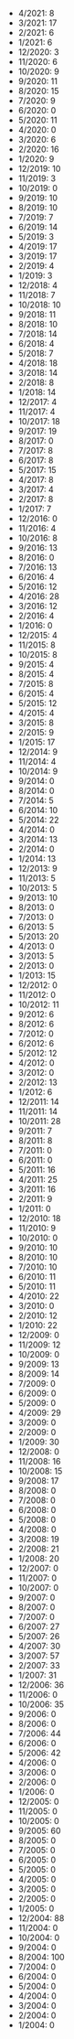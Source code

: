 *  4/2021: 8
*  3/2021: 17
*  2/2021: 6
*  1/2021: 6
*  12/2020: 3
*  11/2020: 6
*  10/2020: 9
*  9/2020: 11
*  8/2020: 15
*  7/2020: 9
*  6/2020: 0
*  5/2020: 11
*  4/2020: 0
*  3/2020: 6
*  2/2020: 16
*  1/2020: 9
*  12/2019: 10
*  11/2019: 3
*  10/2019: 0
*  9/2019: 10
*  8/2019: 10
*  7/2019: 7
*  6/2019: 14
*  5/2019: 3
*  4/2019: 17
*  3/2019: 17
*  2/2019: 4
*  1/2019: 3
*  12/2018: 4
*  11/2018: 7
*  10/2018: 10
*  9/2018: 11
*  8/2018: 10
*  7/2018: 14
*  6/2018: 4
*  5/2018: 7
*  4/2018: 18
*  3/2018: 14
*  2/2018: 8
*  1/2018: 14
*  12/2017: 4
*  11/2017: 4
*  10/2017: 18
*  9/2017: 19
*  8/2017: 0
*  7/2017: 8
*  6/2017: 8
*  5/2017: 15
*  4/2017: 8
*  3/2017: 4
*  2/2017: 8
*  1/2017: 7
*  12/2016: 0
*  11/2016: 4
*  10/2016: 8
*  9/2016: 13
*  8/2016: 0
*  7/2016: 13
*  6/2016: 4
*  5/2016: 12
*  4/2016: 28
*  3/2016: 12
*  2/2016: 4
*  1/2016: 0
*  12/2015: 4
*  11/2015: 8
*  10/2015: 8
*  9/2015: 4
*  8/2015: 4
*  7/2015: 8
*  6/2015: 4
*  5/2015: 12
*  4/2015: 4
*  3/2015: 8
*  2/2015: 9
*  1/2015: 17
*  12/2014: 9
*  11/2014: 4
*  10/2014: 9
*  9/2014: 0
*  8/2014: 0
*  7/2014: 5
*  6/2014: 10
*  5/2014: 22
*  4/2014: 0
*  3/2014: 13
*  2/2014: 0
*  1/2014: 13
*  12/2013: 9
*  11/2013: 5
*  10/2013: 5
*  9/2013: 10
*  8/2013: 0
*  7/2013: 0
*  6/2013: 5
*  5/2013: 20
*  4/2013: 0
*  3/2013: 5
*  2/2013: 0
*  1/2013: 15
*  12/2012: 0
*  11/2012: 0
*  10/2012: 11
*  9/2012: 6
*  8/2012: 6
*  7/2012: 0
*  6/2012: 6
*  5/2012: 12
*  4/2012: 0
*  3/2012: 0
*  2/2012: 13
*  1/2012: 6
*  12/2011: 14
*  11/2011: 14
*  10/2011: 28
*  9/2011: 7
*  8/2011: 8
*  7/2011: 0
*  6/2011: 0
*  5/2011: 16
*  4/2011: 25
*  3/2011: 16
*  2/2011: 9
*  1/2011: 0
*  12/2010: 18
*  11/2010: 9
*  10/2010: 0
*  9/2010: 10
*  8/2010: 10
*  7/2010: 10
*  6/2010: 11
*  5/2010: 11
*  4/2010: 22
*  3/2010: 0
*  2/2010: 12
*  1/2010: 22
*  12/2009: 0
*  11/2009: 12
*  10/2009: 0
*  9/2009: 13
*  8/2009: 14
*  7/2009: 0
*  6/2009: 0
*  5/2009: 0
*  4/2009: 29
*  3/2009: 0
*  2/2009: 0
*  1/2009: 30
*  12/2008: 0
*  11/2008: 16
*  10/2008: 15
*  9/2008: 17
*  8/2008: 0
*  7/2008: 0
*  6/2008: 0
*  5/2008: 0
*  4/2008: 0
*  3/2008: 19
*  2/2008: 21
*  1/2008: 20
*  12/2007: 0
*  11/2007: 0
*  10/2007: 0
*  9/2007: 0
*  8/2007: 0
*  7/2007: 0
*  6/2007: 27
*  5/2007: 26
*  4/2007: 30
*  3/2007: 57
*  2/2007: 33
*  1/2007: 31
*  12/2006: 36
*  11/2006: 0
*  10/2006: 35
*  9/2006: 0
*  8/2006: 0
*  7/2006: 44
*  6/2006: 0
*  5/2006: 42
*  4/2006: 0
*  3/2006: 0
*  2/2006: 0
*  1/2006: 0
*  12/2005: 0
*  11/2005: 0
*  10/2005: 0
*  9/2005: 60
*  8/2005: 0
*  7/2005: 0
*  6/2005: 0
*  5/2005: 0
*  4/2005: 0
*  3/2005: 0
*  2/2005: 0
*  1/2005: 0
*  12/2004: 88
*  11/2004: 0
*  10/2004: 0
*  9/2004: 0
*  8/2004: 100
*  7/2004: 0
*  6/2004: 0
*  5/2004: 0
*  4/2004: 0
*  3/2004: 0
*  2/2004: 0
*  1/2004: 0